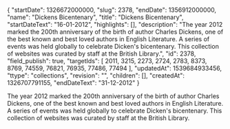 {
  "startDate": 1326672000000, 
  "slug": 2378, 
  "endDate": 1356912000000, 
  "name": "Dickens Bicentenary", 
  "title": "Dickens Bicentenary", 
  "startDateText": "16-01-2012", 
  "highlights": [], 
  "description": "The year 2012 marked the 200th anniversary of the birth of author Charles Dickens, one of the best known and best loved authors in English Literature. A series of events was held globally to celebrate Dicken's bicentenary. This collection of websites was curated by staff at the British Library.", 
  "id": 2378, 
  "field_publish": true, 
  "targetIds": [
    2011, 
    3215, 
    2273, 
    2724, 
    2783, 
    8373, 
    8769, 
    74559, 
    76821, 
    76935, 
    77486, 
    77494
  ], 
  "updatedAt": 1539684933456, 
  "ttype": "collections", 
  "revision": "", 
  "children": [], 
  "createdAt": 1326707791155, 
  "endDateText": "31-12-2012"
}

The year 2012 marked the 200th anniversary of the birth of author Charles Dickens, one of the best known and best loved authors in English Literature. A series of events was held globally to celebrate Dicken's bicentenary. This collection of websites was curated by staff at the British Library.